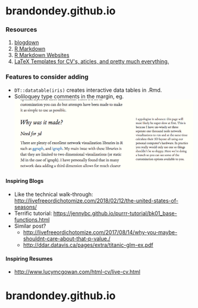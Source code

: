 # brandondey.github.io

### Resources
1. [blogdown](https://github.com/rstudio/blogdown/blob/master/docs/01-introduction.Rmd)
2. [R Markdown](https://rmarkdown.rstudio.com/authoring_basics.html)
3. [R Markdown Websites](https://rmarkdown.rstudio.com/rmarkdown_websites.html)
4. [LaTeX Templates for CV's, aticles, and pretty much everything.](https://www.latextemplates.com/)

### Features to consider adding
* `DT::datatable(iris)` creates interactive data tables in .Rmd.
* Soliloquey type comments in the margin, eg. ![alt text](./margin-img.png "margin image")

#### Inspiring Blogs
* Like the technical walk-through: http://livefreeordichotomize.com/2018/02/12/the-united-states-of-seasons/
* Terrific tutorial: https://jennybc.github.io/purrr-tutorial/bk01_base-functions.html
* Similar post? 
  - http://livefreeordichotomize.com/2017/08/14/why-you-maybe-shouldnt-care-about-that-p-value./
  - http://ddar.datavis.ca/pages/extra/titanic-glm-ex.pdf

#### Inspiring Resumes
* http://www.lucymcgowan.com/html-cv/live-cv.html
# brandondey.github.io
